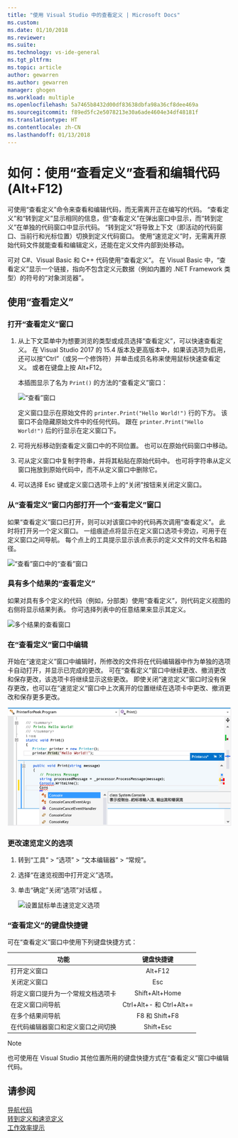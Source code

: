 ```yaml
---
title: "使用 Visual Studio 中的查看定义 | Microsoft Docs"
ms.custom: 
ms.date: 01/10/2018
ms.reviewer: 
ms.suite: 
ms.technology: vs-ide-general
ms.tgt_pltfrm: 
ms.topic: article
author: gewarren
ms.author: gewarren
manager: ghogen
ms.workload: multiple
ms.openlocfilehash: 5a7465b8432d00df83638dbfa98a36cf8dee469a
ms.sourcegitcommit: f89ed5fc2e5078213e30a6ade4604e34df48181f
ms.translationtype: HT
ms.contentlocale: zh-CN
ms.lasthandoff: 01/13/2018
---
```

# <a name="how-to-view-and-edit-code-by-using-peek-definition-altf12"></a>如何：使用“查看定义”查看和编辑代码 (Alt+F12)

可使用“查看定义”命令来查看和编辑代码，而无需离开正在编写的代码。 “查看定义”和“转到定义”显示相同的信息，但“查看定义”在弹出窗口中显示，而“转到定义”在单独的代码窗口中显示代码。 “转到定义”将导致上下文（即活动的代码窗口、当前行和光标位置）切换到定义代码窗口。 使用“速览定义”时，无需离开原始代码文件就能查看和编辑定义，还能在定义文件内部到处移动。

可对 C#、Visual Basic 和 C++ 代码使用“查看定义”。 在 Visual Basic 中，“查看定义”显示一个链接，指向不包含定义元数据（例如内置的 .NET Framework 类型）的符号的“对象浏览器”。

## <a name="working-with-peek-definition"></a>使用“查看定义”

### <a name="to-open-a-peek-definition-window"></a>打开“查看定义”窗口

1. 从上下文菜单中为想要浏览的类型或成员选择“查看定义”，可以快速查看定义。 在 Visual Studio 2017 的 15.4 版本及更高版本中，如果该选项为启用，还可以按“Ctrl”（或另一个修饰符）并单击成员名称来使用鼠标快速查看定义。 或者在键盘上按 Alt+F12。

     本插图显示了名为 `Print()` 的方法的“查看定义”窗口：

     ![“查看”窗口](../ide/media/peekwindow.png "PeekWindow")

     定义窗口显示在原始文件的 `printer.Print("Hello World!")` 行的下方。 该窗口不会隐藏原始文件中的任何代码。 跟在 `printer.Print("Hello World!")` 后的行显示在定义窗口下。

1. 可将光标移动到查看定义窗口中的不同位置。 也可以在原始代码窗口中移动。

1. 可从定义窗口中复制字符串，并将其粘贴在原始代码中。 也可将字符串从定义窗口拖放到原始代码中，而不从定义窗口中删除它。

1. 可以选择 Esc 键或定义窗口选项卡上的“关闭”按钮来关闭定义窗口。

### <a name="open-a-peek-definition-window-from-within-a-peek-definition-window"></a>从“查看定义”窗口内部打开一个“查看定义”窗口

如果“查看定义”窗口已打开，则可以对该窗口中的代码再次调用“查看定义”。 此时将打开另一个定义窗口。 一组痕迹点将显示在定义窗口选项卡旁边，可用于在定义窗口之间导航。 每个点上的工具提示显示该点表示的定义文件的文件名和路径。

   ![“查看”窗口中的“查看”窗口](../ide/media/peekwithinpeek.png "PeekWithinPeek")

### <a name="peek-definition-with-multiple-results"></a>具有多个结果的“查看定义”

如果对具有多个定义的代码（例如，分部类）使用“查看定义”，则代码定义视图的右侧将显示结果列表。 你可选择列表中的任意结果来显示其定义。

   ![多个结果的查看窗口](../ide/media/peekmultiple.png "PeekMultiple")

### <a name="edit-inside-the-peek-definition-window"></a>在“查看定义”窗口中编辑

开始在“速览定义”窗口中编辑时，所修改的文件将在代码编辑器中作为单独的选项卡自动打开，并显示已完成的更改。 可在“查看定义”窗口中继续更改、撤消更改和保存更改，该选项卡将继续显示这些更改。 即使关闭“速览定义”窗口时没有保存更改，也可以在“速览定义”窗口中上次离开的位置继续在选项卡中更改、撤消更改和保存更多更改。

   ![在查看窗口内编辑](../ide/media/peekedit.png "PeekEdit")

### <a name="to-change-options-for-peek-definition"></a>更改速览定义的选项

1. 转到“工具” > “选项” > “文本编辑器” > “常规”。

1. 选择“在速览视图中打开定义”选项。

1. 单击“确定”关闭“选项”对话框 。

   ![设置鼠标单击速览定义选项](../ide/media/editor_options_peek_view.png)  

### <a name="keyboard-shortcuts-for-peek-definition"></a>“查看定义”的键盘快捷键

可在“查看定义”窗口中使用下列键盘快捷方式：

|功能|键盘快捷键|
|-------------------|:-----------------------:|
|打开定义窗口|Alt+F12|
|关闭定义窗口|Esc|
|将定义窗口提升为一个常规文档选项卡|Shift+Alt+Home|
|在定义窗口间导航|Ctrl+Alt+- 和 Ctrl+Alt+=|
|在多个结果间导航|F8 和 Shift+F8|
|在代码编辑器窗口和定义窗口之间切换|Shift+Esc|

> [!NOTE]
> 也可使用在 Visual Studio 其他位置所用的键盘快捷方式在“查看定义”窗口中编辑代码。

## <a name="see-also"></a>请参阅

[导航代码](../ide/navigating-code.md)  
[转到定义和速览定义](../ide/go-to-and-peek-definition.md)  
[工作效率提示](../ide/productivity-tips-for-visual-studio.md)